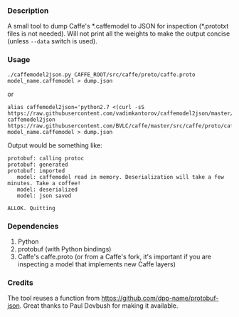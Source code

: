 ### Description
A small tool to dump Caffe's \*.caffemodel to JSON for inspection (\*.prototxt files is not needed). Will not print all the weights to make the output concise (unless `--data` switch is used).

### Usage
```shell
./caffemodel2json.py CAFFE_ROOT/src/caffe/proto/caffe.proto model_name.caffemodel > dump.json
```
or
```shell
alias caffemodel2json='python2.7 <(curl -sS https://raw.githubusercontent.com/vadimkantorov/caffemodel2json/master/caffemodel2json.py)'
caffemodel2json https://raw.githubusercontent.com/BVLC/caffe/master/src/caffe/proto/caffe.proto model_name.caffemodel > dump.json
```

Output would be something like:
```
protobuf: calling protoc
protobuf: generated
protobuf: imported
   model: caffemodel read in memory. Deserialization will take a few minutes. Take a coffee!
   model: deserialized
   model: json saved

ALLOK. Quitting
```

### Dependencies
1. Python
2. protobuf (with Python bindings)
3. Caffe's caffe.proto (or from a Caffe's fork, it's important if you are inspecting a model that implements new Caffe layers)

### Credits
The tool reuses a function from https://github.com/dpp-name/protobuf-json. Great thanks to Paul Dovbush for making it available.
